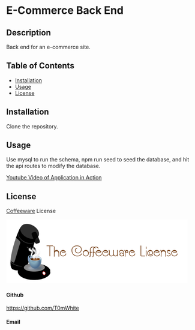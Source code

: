 # E-Commerce Back End

  ## Description
  
Back end for an e-commerce site.
  
  ## Table of Contents
  
  - [Installation](#installation)
  - [Usage](#usage)
  - [License](#license)
  
  ## Installation
  
Clone the repository.
  
  ## Usage
  
Use mysql to run the schema, npm run seed to seed the database, and hit the api routes to modify the database.


[Youtube Video of Application in Action](https://www.youtube.com/watch?v=_Uz5IJ7SqQA)

  ## License


[Coffeeware](https://github.com/Sonic853/coffeeware-license)
     License

![License: Coffeeware](https://raw.githubusercontent.com/Sonic853/coffeeware-license/master/coffeeware-logo.png)
        

  #### Github
  
  https://github.com/T0mWhite
  
  #### Email
  

  
  
  




